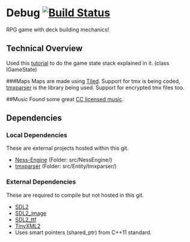# Debug [![Build Status](https://travis-ci.org/aquafox/debuggame.svg)](https://travis-ci.org/aquafox/debuggame)
RPG game with deck building mechanics!

## Technical Overview
Used this [tutorial](http://gamedevelopment.tutsplus.com/articles/how-to-build-a-jrpg-a-primer-for-game-developers--gamedev-6676) to do the game state stack explained in it. (class IGameState)

###Maps
Maps are made using [Tiled](http://www.mapeditor.org/). Support for tmx is being coded, [tmxparser](https://github.com/andrewrk/tmxparser) is the library being used. Support for encrypted tmx files too.

##Music
Found some great [CC licensed music](https://soundcloud.com/sparling-soundworks).

## Dependencies
### Local Dependencies
These are external projects hosted within this git.
- [Ness-Engine](http://ness-engine.com) (Folder: src/NessEngine/)
- [tmxparser](https://github.com/andrewrk/tmxparser) (Folder: src/Entity/tmxparser/)

### External Dependencies
These are required to compile but not hosted in this git.
- [SDL2](http://libsdl.org)
- [SDL2_image](https://www.libsdl.org/projects/SDL_image/)
- [SDL2_ttf](https://www.libsdl.org/projects/SDL_ttf/)
- [TinyXML2](http://www.grinninglizard.com/tinyxml2/)
- Uses smart pointers (shared_ptr) from C++11 standard.

